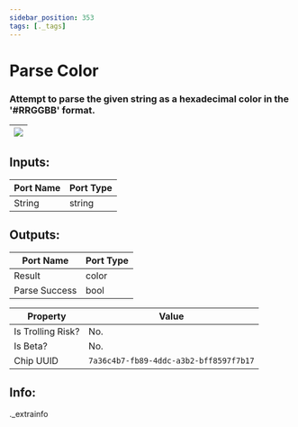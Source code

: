 ```yaml
---
sidebar_position: 353
tags: [._tags]
---
```


# Parse Color


### Attempt to parse the given string as a hexadecimal color in the '#RRGGBB' format.

| ![](https://images-ext-2.discordapp.net/external/MPmIaQzlEPmgGWlgi-WxBBXt0Bjv_zWPkg1y1f_sy3s/https/www.recroomcircuits.com/image/circuit/absolute-value?width=206&height=108) |
|-----|

## Inputs:
| Port Name | Port Type |
|-----------|-----------|
| String | string |

## Outputs:
| Port Name | Port Type |
|-----------|-----------|
| Result | color |
| Parse Success | bool | 

| Property  | Value |
|-------------------|-----------|
| Is Trolling Risk? | No. |
| Is Beta? | No. |
| Chip UUID | `7a36c4b7-fb89-4ddc-a3b2-bff8597f7b17` |

## Info:
._extrainfo